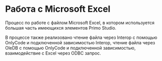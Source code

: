 # Работа с Microsoft Excel
Процесс по работе с файлом Microsoft Excel, в котором используется большая часть имеющихся элементов Primo Studio.

В процессе также реализовано чтение файла через Interop с помощью OnlyCode и подключенной зависимостью Interop, чтение файла через OleDB с помощью OnlyCode и подключенной зависимостью, взаимодействие с Excel через ODBC запрос.
